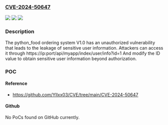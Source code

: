 ### [CVE-2024-50647](https://cve.mitre.org/cgi-bin/cvename.cgi?name=CVE-2024-50647)
![](https://img.shields.io/static/v1?label=Product&message=n%2Fa&color=blue)
![](https://img.shields.io/static/v1?label=Version&message=n%2Fa&color=blue)
![](https://img.shields.io/static/v1?label=Vulnerability&message=n%2Fa&color=brighgreen)

### Description

The python_food ordering system V1.0 has an unauthorized vulnerability that leads to the leakage of sensitive user information. Attackers can access it through https://ip:port/api/myapp/index/user/info?id=1 And modify the ID value to obtain sensitive user information beyond authorization.

### POC

#### Reference
- https://github.com/Yllxx03/CVE/tree/main/CVE-2024-50647

#### Github
No PoCs found on GitHub currently.

